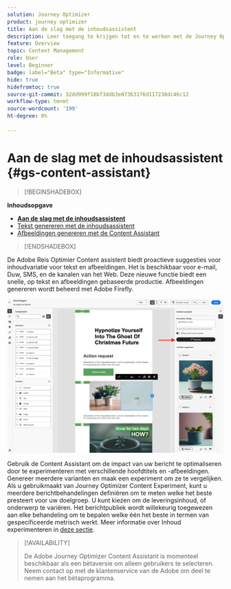 ```yaml
---
solution: Journey Optimizer
product: journey optimizer
title: Aan de slag met de inhoudsassistent
description: Leer toegang te krijgen tot en te werken met de Journey Optimizer Content Assistant
feature: Overview
topic: Content Management
role: User
level: Beginner
badge: label="Beta" type="Informative"
hide: true
hidefromtoc: true
source-git-commit: 32dd999f18bf3ddb3e073631f6d117238dc46c12
workflow-type: tm+mt
source-wordcount: '199'
ht-degree: 0%

---
```


# Aan de slag met de inhoudsassistent {#gs-content-assistant}

>[!BEGINSHADEBOX]

**Inhoudsopgave**

* **[Aan de slag met de inhoudsassistent](gs-generative.md)**
* [Tekst genereren met de inhoudsassistent](generative-content.md)
* [Afbeeldingen genereren met de Content Assistant](generative-image.md)

>[!ENDSHADEBOX]


De Adobe Reis Optimier Content assistent biedt proactieve suggesties voor inhoudvariatie voor tekst en afbeeldingen. Het is beschikbaar voor e-mail, Duw, SMS, en de kanalen van het Web. Deze nieuwe functie biedt een snelle, op tekst en afbeeldingen gebaseerde productie. Afbeeldingen genereren wordt beheerd met Adobe Firefly.

![](assets/image-gen-ai.png)



Gebruik de Content Assistant om de impact van uw bericht te optimaliseren door te experimenteren met verschillende hoofdtitels en -afbeeldingen. Genereer meerdere varianten en maak een experiment om ze te vergelijken. Als u gebruikmaakt van Journey Optimizer Content Experiment, kunt u meerdere berichtbehandelingen definiëren om te meten welke het beste presteert voor uw doelgroep. U kunt kiezen om de leveringsinhoud, of onderwerp te variëren. Het berichtpubliek wordt willekeurig toegewezen aan elke behandeling om te bepalen welke één het beste in termen van gespecificeerde metrisch werkt. Meer informatie over Inhoud experimenteren in [deze sectie](../campaigns/content-experiment.md).


>[!AVAILABILITY]
>
>De Adobe Journey Optimizer Content Assistant is momenteel beschikbaar als een bètaversie om alleen gebruikers te selecteren. Neem contact op met de klantenservice van de Adobe om deel te nemen aan het bètaprogramma.

